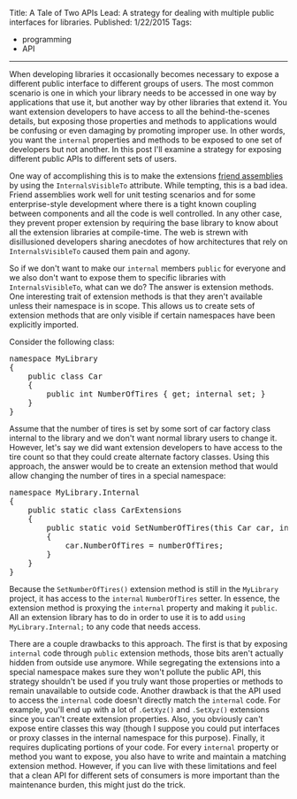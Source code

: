 ﻿Title: A Tale of Two APIs
Lead: A strategy for dealing with multiple public interfaces for libraries.
Published: 1/22/2015
Tags:
  - programming
  - API
---
<p>When developing libraries it occasionally becomes necessary to expose a different public interface to different groups of users. The most common scenario is one in which your library needs to be accessed in one way by applications that use it, but another way by other libraries that extend it. You want extension developers to have access to all the behind-the-scenes details, but exposing those properties and methods to applications would be confusing or even damaging by promoting improper use. In other words, you want the <code>internal</code> properties and methods to be exposed to one set of developers but not another. In this post I'll examine a strategy for exposing different public APIs to different sets of users.</p>

<p>One way of accomplishing this is to make the extensions <a href="https://msdn.microsoft.com/en-us/library/0tke9fxk.aspx">friend assemblies</a> by using the <code>InternalsVisibleTo</code> attribute. While tempting, this is a bad idea. Friend assemblies work well for unit testing scenarios and for some enterprise-style development where there is a tight known coupling between components and all the code is well controlled. In any other case, they prevent proper extension by requiring the base library to know about all the extension libraries at compile-time. The web is strewn with disillusioned developers sharing anecdotes of how architectures that rely on <code>InternalsVisibleTo</code> caused them pain and agony.</p>

<p>So if we don't want to make our <code>internal</code> members <code>public</code> for everyone and we also don't want to expose them to specific libraries with <code>InternalsVisibleTo</code>, what can we do? The answer is extension methods. One interesting trait of extension methods is that they aren't available unless their namespace is in scope. This allows us to create sets of extension methods that are only visible if certain namespaces have been explicitly imported.</p>

<p>Consider the following class:</p>

<pre class='prettyprint'>namespace MyLibrary
{
    public class Car
    {
        public int NumberOfTires { get; internal set; }
    }
}</pre>

<p>Assume that the number of tires is set by some sort of car factory class internal to the library and we don't want normal library users to change it. However, let's say we did want extension developers to have access to the tire count so that they could create alternate factory classes. Using this approach, the answer would be to create an extension method that would allow changing the number of tires in a special namespace:</p>

<pre class='prettyprint'>namespace MyLibrary.Internal
{
    public static class CarExtensions
    {
        public static void SetNumberOfTires(this Car car, int numberOfTires)
        {
            car.NumberOfTires = numberOfTires;
        }
    }
}</pre>

<p>Because the <code>SetNumberOfTires()</code> extension method is still in the <code>MyLibrary</code> project, it has access to the <code>internal</code> <code>NumberOfTires</code> setter. In essence, the extension method is proxying the <code>internal</code> property and making it <code>public</code>. All an extension library has to do in order to use it is to add <code>using MyLibrary.Internal;</code> to any code that needs access.</p>

<p>There are a couple drawbacks to this approach. The first is that by exposing <code>internal</code> code through <code>public</code> extension methods, those bits aren't actually hidden from outside use anymore. While segregating the extensions into a special namespace makes sure they won't pollute the public API, this strategy shouldn't be used if you truly want those properties or methods to remain unavailable to outside code. Another drawback is that the API used to access the <code>internal</code> code doesn't directly match the <code>internal</code> code. For example, you'll end up with a lot of <code>.GetXyz()</code> and <code>.SetXyz()</code> extensions since you can't create extension properties. Also, you obviously can't expose entire classes this way (though I suppose you could put interfaces or proxy classes in the internal namespace for this purpose). Finally, it requires duplicating portions of your code. For every <code>internal</code> property or method you want to expose, you also have to write and maintain a matching extension method. However, if you can live with these limitations and feel that a clean API for different sets of consumers is more important than the maintenance burden, this might just do the trick.</p>